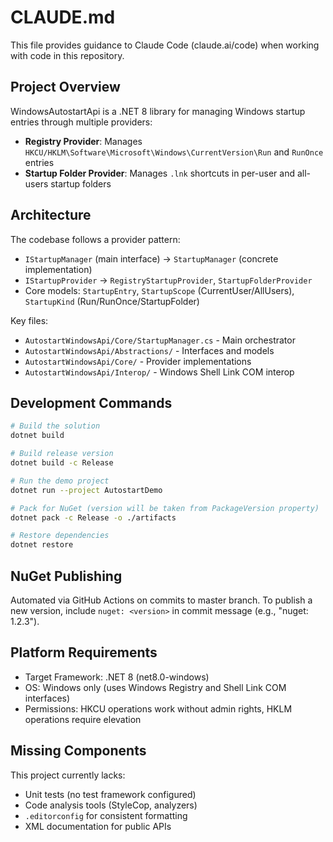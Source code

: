 # CLAUDE.md

This file provides guidance to Claude Code (claude.ai/code) when working with code in this repository.

## Project Overview

WindowsAutostartApi is a .NET 8 library for managing Windows startup entries through multiple providers:
- **Registry Provider**: Manages `HKCU/HKLM\Software\Microsoft\Windows\CurrentVersion\Run` and `RunOnce` entries
- **Startup Folder Provider**: Manages `.lnk` shortcuts in per-user and all-users startup folders

## Architecture

The codebase follows a provider pattern:
- `IStartupManager` (main interface) → `StartupManager` (concrete implementation)
- `IStartupProvider` → `RegistryStartupProvider`, `StartupFolderProvider`
- Core models: `StartupEntry`, `StartupScope` (CurrentUser/AllUsers), `StartupKind` (Run/RunOnce/StartupFolder)

Key files:
- `AutostartWindowsApi/Core/StartupManager.cs` - Main orchestrator
- `AutostartWindowsApi/Abstractions/` - Interfaces and models
- `AutostartWindowsApi/Core/` - Provider implementations
- `AutostartWindowsApi/Interop/` - Windows Shell Link COM interop

## Development Commands

```bash
# Build the solution
dotnet build

# Build release version
dotnet build -c Release

# Run the demo project
dotnet run --project AutostartDemo

# Pack for NuGet (version will be taken from PackageVersion property)
dotnet pack -c Release -o ./artifacts

# Restore dependencies
dotnet restore
```

## NuGet Publishing

Automated via GitHub Actions on commits to master branch. To publish a new version, include `nuget: <version>` in commit message (e.g., "nuget: 1.2.3").

## Platform Requirements

- Target Framework: .NET 8 (net8.0-windows)
- OS: Windows only (uses Windows Registry and Shell Link COM interfaces)
- Permissions: HKCU operations work without admin rights, HKLM operations require elevation

## Missing Components

This project currently lacks:
- Unit tests (no test framework configured)
- Code analysis tools (StyleCop, analyzers)
- `.editorconfig` for consistent formatting
- XML documentation for public APIs